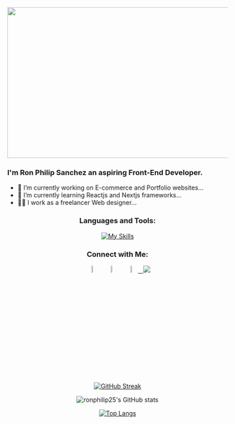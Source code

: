 <div align="center">
    <img src="https://media.tenor.com/2dlM11dggxUAAAAC/patrick-computer.gif"  width="700" height="345">
</div>

### I'm Ron Philip Sanchez an aspiring Front-End Developer.

- 🔭 I’m currently working on E-commerce and Portfolio websites...
- 📖 I’m currently learning Reactjs and Nextjs frameworks...
- 👨‍💼 I work as a freelancer Web designer...

<div align="center">
<h3>Languages and Tools:</h3>

[![My Skills](https://skillicons.dev/icons?i=html,arduino,css,bootstrap,firebase,mysql,vscode,tailwind,js,laravel,mongodb,nextjs,nodejs,php,react,vercel,vite,vue,wordpress,visualstudio&perline=9&theme=light)](https://skillicons.dev)

  <h3>Connect with Me:</h3>
  
[<img src="https://img.icons8.com/fluent/48/000000/facebook-new.png" width="6.5%%"/>](https://www.facebook.com/ron.philip/)  &nbsp; [<img src="https://img.icons8.com/fluent/48/000000/instagram-new.png" width="6.5%"/>](https://www.instagram.com/@ronPhilip_/)  &nbsp; <a href="mailto:sanchezronphilip@gmail.com"> <img src="https://img.icons8.com/fluent/48/000000/gmail.png" width="6.5%"/> &nbsp; [<img src="https://icons8.com/icon/8824/twitter"/>](https://www.facebook.com/@RonPhilip_/) 
  
[![GitHub Streak](https://streak-stats.demolab.com/?user=ronphilip25&theme=transparent&fire=skyblue&ring=skyblue&sideNums=white&currStreakNum=white&dates=white&border_radius=10)](https://git.io/streak-stats)

![ronphilip25's GitHub stats](https://github-readme-stats.vercel.app/api?username=ronphilip25&show_icons=true&theme=radical)
  
[![Top Langs](https://github-readme-stats.vercel.app/api/top-langs/?username=ronphilip25&theme=github_dark&card_width=1000px&layout=compact&&hide=PowerShell,Batchfile,Hack&langs_count=10)](https://github.com/ronphilip25/github-readme-stats)
  

</div>
